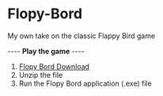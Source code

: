 # Flopy-Bord
 My own take on the classic Flappy Bird game

---- **Play the game** ----
1. [Flopy Bord Download](https://minhaskamal.github.io/DownGit/#/home?url=https://github.com/Kimchu16/Flopy-Bord/tree/main/FlopyBord)
2. Unzip the file
3. Run the Flopy Bord application (.exe) file

